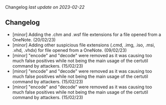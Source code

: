 Changelog _last update on 2023-02-22_

## Changelog

  - [minor] Adding the .chm and .wsf file extensions for a file opened from a OneNote. (20/02/23)
  - [minor] Adding other suspicious file extensions (.cmd, .img, .iso, .msi, .vhd, .vhdx) for file opened from a OneNote. (09/02/23)
  - [minor] "encode" and "decode" were removed as it was causing too much false positives while not being the main usage of the certutil command by attackers. (15/02/23)
  - [minor] "encode" and "decode" were removed as it was causing too much false positives while not being the main usage of the certutil command by attackers. (15/02/23)
  - [minor] "encode" and "decode" were removed as it was causing too much false positives while not being the main usage of the certutil command by attackers. (15/02/23)
